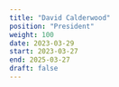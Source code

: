 ```yaml
---
title: "David Calderwood"
position: "President"
weight: 100
date: 2023-03-29
start: 2023-03-27
end: 2025-03-27
draft: false
---
```

